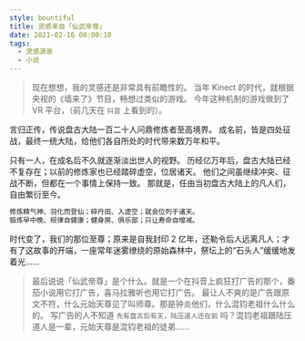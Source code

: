 ```yaml
---
style: bountiful
title: 灵感来自「仙武帝尊」
date: 2021-02-16 00:00:10
tags:
  - 灵感源泉
  - 小说
---
```


> 现在想想，我的灵感还是非常具有前瞻性的。
> 当年 Kinect 的时代，就根据央视的《墙来了》节目，畅想过类似的游戏。
> 今年这种机制的游戏做到了 VR 平台，（前几天在 `抖音` 上看到的）。

言归正传，传说盘古大陆一百二十人问鼎修炼者至高境界。
成名前，皆是四处征战，最终一统大陆，给他们各自所处的时代带来数万年和平。

只有一人，在成名后不久就逐渐淡出世人的视野。
历经亿万年后，盘古大陆已经不复存在；以前的修炼家也已经踏碎虚空，位居诸天。
他们之间虽继续冲突、征战不断，但都在一个事情上保持一致。
那就是，任由当初盘古大陆上的凡人们，自由繁衍至今。

```markdown
修炼精气神、羽化而登仙；碎丹田、入虚空；就会位列于诸天。
锻炼早中晚、规律自健康；健身房、俱乐部；只让寿命自增减。
```

时代变了，我们的那位至尊；原来是自我封印 2 亿年，还勒令后人远离凡人；才有了这故事的开端，一座常年迷雾缭绕的原始森林中，祭坛上的“石头人”缓缓地发着光……

> 最后说说「仙武帝尊」是个什么。就是一个在抖音上疯狂打广告的那个，番茄小说用它打广告，喜马拉雅听也用它打广告。
> 最让人不爽的是广告跟原文不符，什么元始天尊见了叫师尊。那是钟炎他们，什么混钧老祖什么什么的。
> 写广告的人不知道 `先有盘古后有天，陆压道人还在前` 吗？混钧老祖跟陆压道人是一辈，元始天尊是混钧老祖的徒弟……
 